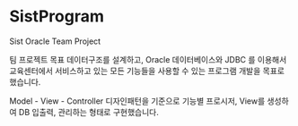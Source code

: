 # SistProgram
Sist Oracle Team Project

팀 프로젝트 목표
데이터구조를 설계하고, Oracle 데이터베이스와 JDBC 를 이용해서 교육센터에서 서비스하고 있는 모든 기능들을
사용할 수 있는 프로그램 개발을 목표로 했습니다.

Model - View - Controller 디자인패턴을 기준으로 기능별 프로시저, View를 생성하여 DB 입출력, 관리하는 형태로 구현했습니다.	
